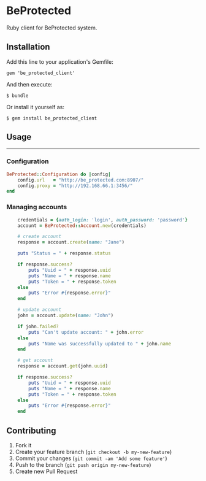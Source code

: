 # BeProtected

Ruby client for BeProtected system.

## Installation

Add this line to your application's Gemfile:

    gem 'be_protected_client'

And then execute:

    $ bundle

Or install it yourself as:

    $ gem install be_protected_client

## Usage
---------------------------

### Configuration

```ruby
BeProtected::Configuration do |config|
    config.url   = "http://be_protected.com:8907/"
    config.proxy = "http://192.168.66.1:3456/"
end
```

### Managing accounts

```ruby
    credentials = {auth_login: 'login', auth_password: 'password'}
    account = BeProtected::Account.new(credentials)

    # create account
    response = account.create(name: "Jane")

    puts "Status = " + response.status

    if response.success?
        puts "Uuid = " + response.uuid
        puts "Name = " + response.name
        puts "Token = " + response.token
    else
        puts "Error #{response.error}"
    end

    # update account
    john = account.update(name: "John")

    if john.failed?
        puts "Can't update account: " + john.error
    else
        puts "Name was successfully updated to " + john.name
    end

    # get account
    response = account.get(john.uuid)

    if response.success?
        puts "Uuid = " + response.uuid
        puts "Name = " + response.name
        puts "Token = " + response.token
    else
        puts "Error #{response.error}"
    end
```

## Contributing

1. Fork it
2. Create your feature branch (`git checkout -b my-new-feature`)
3. Commit your changes (`git commit -am 'Add some feature'`)
4. Push to the branch (`git push origin my-new-feature`)
5. Create new Pull Request
